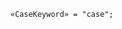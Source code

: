 <!-- This file is generated automatically by infrastructure scripts. Please don't edit by hand. -->

<!-- markdownlint-disable first-line-h1 -->

```{ .ebnf .slang-ebnf #CaseKeyword }
«CaseKeyword» = "case";
```
